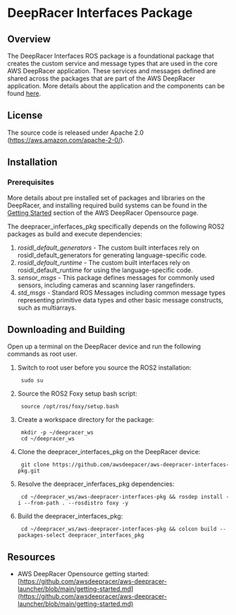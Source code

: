 # DeepRacer Interfaces Package

## Overview

The DeepRacer Interfaces ROS package is a foundational package that creates the custom service and message types that are used in the core AWS DeepRacer application. These services and messages defined are shared across the packages that are part of the AWS DeepRacer application. More details about the application and the components can be found [here](https://github.com/awsdeepacer/aws-deepracer-launcher).

## License

The source code is released under Apache 2.0 (https://aws.amazon.com/apache-2-0/).

## Installation

### Prerequisites

More details about pre installed set of packages and libraries on the DeepRacer, and installing required build systems can be found in the [Getting Started](https://github.com/awsdeepracer/aws-deepracer-launcher/blob/main/getting-started.md) section of the AWS DeepRacer Opensource page.

The deepracer_inferfaces_pkg specifically depends on the following ROS2 packages as build and execute dependencies:

1. *rosidl_default_generators* - The custom built interfaces rely on rosidl_default_generators for generating language-specific code.
1. *rosidl_default_runtime* - The custom built interfaces rely on rosidl_default_runtime for using the language-specific code.
1. *sensor_msgs* - This package defines messages for commonly used sensors, including cameras and scanning laser rangefinders.
1. *std_msgs* - Standard ROS Messages including common message types representing primitive data types and other basic message constructs, such as multiarrays.

## Downloading and Building

Open up a terminal on the DeepRacer device and run the following commands as root user.

1. Switch to root user before you source the ROS2 installation:

        sudo su

1. Source the ROS2 Foxy setup bash script:

        source /opt/ros/foxy/setup.bash 

1. Create a workspace directory for the package:

        mkdir -p ~/deepracer_ws
        cd ~/deepracer_ws

1. Clone the deepracer_interfaces_pkg on the DeepRacer device:

        git clone https://github.com/awsdeepacer/aws-deepracer-interfaces-pkg.git

1. Resolve the deepracer_inferfaces_pkg dependencies:

        cd ~/deepracer_ws/aws-deepracer-interfaces-pkg && rosdep install -i --from-path . --rosdistro foxy -y

1. Build the deepracer_interfaces_pkg:

        cd ~/deepracer_ws/aws-deepracer-interfaces-pkg && colcon build --packages-select deepracer_interfaces_pkg

## Resources

* AWS DeepRacer Opensource getting started: [https://github.com/awsdeepracer/aws-deepracer-launcher/blob/main/getting-started.md](https://github.com/awsdeepracer/aws-deepracer-launcher/blob/main/getting-started.md)

